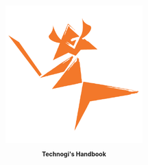 <p align="center">
  <a href="https://github.com/Technogi/handbook">
    <img src=".github/assets/logo.png" width="320" alt="Technogi's Handbook">
  </a>
</p>

<p align="center">
  <strong>
    Technogi's Handbook
  </strong>
</p>